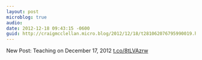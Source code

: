 ```yaml
---
layout: post
microblog: true
audio: 
date: 2012-12-18 09:43:15 -0600
guid: http://craigmcclellan.micro.blog/2012/12/18/t281062076795990019.html
---
```

New Post: Teaching on December 17, 2012 [t.co/8tLVAzrw](http://t.co/8tLVAzrw)
